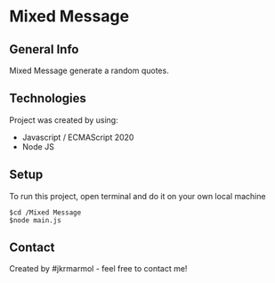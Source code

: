 # Mixed Message

## General Info
Mixed Message generate a random quotes.

## Technologies
Project was created by using:
- Javascript / ECMAScript 2020
- Node JS

## Setup
To run this project, open terminal and do it on your own local machine

    $cd /Mixed Message
    $node main.js

## Contact
Created by #jkrmarmol - feel free to contact me!